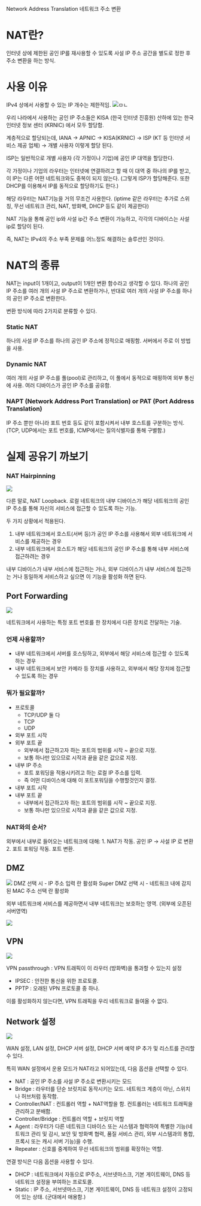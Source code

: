 Network Address Translation
네트워크 주소 변환

# NAT란?

인터넷 상에 제한된 공인 IP를 재사용할 수 있도록 사설 IP 주소 공간을 별도로 정한 후 주소 변환을 하는 방식.

# 사용 이유

IPv4 상에서 사용할 수 있는 IP 개수는 제한적임. 
![ㅁㄴ](http://www.ktword.co.kr/img_data/4864_1.JPG)

우리 나라에서 사용하는 공인 IP 주소들은 KISA (한국 인터넷 진흥원) 산하에 있는 한국 인터넷 정보 센터 (KRNIC) 에서 모두 할당함.

계층적으로 할당되는데,
IANA -> APNIC -> KISA(KRNIC) -> ISP (KT 등 인터넷 서비스 제공 업체) -> 개별 사용자 
이렇게 할당 된다.

ISP는 일반적으로 개별 사용자 (각 가정이나 기업)에 공인 IP 대역을 할당한다.

각 가정이나 기업의 라우터는 인터넷에 연결하려고 할 때 이 대역 중 하나의 IP를 받고, 이 IP는 다른 어떤 네트워크와도 중복이 되지 않는다. (그렇게 ISP가 할당해준다. 또한 DHCP를 이용해서 IP를 동적으로 할당하기도 한다.)

해당 라우터는 NAT기능을 거의 무조건 사용한다. (iptime 같은 라우터는 추가로 스위칭, 무선 네트워크 관리, NAT, 방화벽, DHCP 등도 같이 제공한다)

NAT 기능을 통해 공인 ip와 사설 ip간 주소 변환이 가능하고, 각각의 디바이스는 사설 ip로 할당이 된다.


즉, NAT는 IPv4의 주소 부족 문제를 어느정도 해결하는 솔루션인 것이다.

# NAT의 종류

NAT는 input이 1개이고, output이 1개인 변환 함수라고 생각할 수 있다.
하나의 공인 IP 주소를 여러 개의 사설 IP 주소로 변환하거나,
반대로 여러 개의 사설 IP 주소를 하나의 공인 IP 주소로 변환한다.

변환 방식에 따라 2가지로 분류할 수 있다.

### Static NAT
하나의 사설 IP 주소를 하나의 공인 IP 주소에 정적으로 매핑함. 서버에서 주로 이 방법을 사용.

### Dynamic NAT
여러 개의 사설 IP 주소를 풀(pool)로 관리하고, 이 풀에서 동적으로 매핑하여 외부 통신에 사용. 여러 디바이스가 공인 IP 주소를 공유함.

### NAPT (Network Address Port Translation) or PAT (Port Address Translation)
IP 주소 뿐만 아니라 포트 번호 등도 같이 포함시켜서 내부 호스트를 구분하는 방식. (TCP, UDP에서는 포트 번호를, ICMP에서는 질의식별자를 통해 구별함.)


# 실제 공유기 까보기

### NAT Hairpinning

![](NAT_1_Hairpinning.png)

다른 말로, NAT Loopback.
로컬 네트워크의 내부 디바이스가 해당 네트워크의 공인 IP 주소를 통해 자신의 서비스에 접근할 수 있도록 하는 기능.

두 가지 상황에서 적용된다.
1. 내부 네트워크에서 호스트(서버 등)가 공인 IP 주소를 사용해서 외부 네트워크에 서비스를 제공하는 경우
2. 내부 네트워크에서 호스트가 해당 네트워크의 공인 IP 주소를 통해 내부 서비스에 접근하려는 경우

내부 디바이스가 내부 서비스에 접근하는 거나, 외부 디바이스가 내부 서비스에 접근하는 거나 동일하게 서비스하고 싶으면 이 기능을 활성화 하면 된다.


## Port Forwarding

![](NAT_2_Port_Forward.png)

네트워크에서 사용하는 특정 포트 번호를 한 장치에서 다른 장치로 전달하는 기술. 

### 언제 사용할까?
* 내부 네트워크에서 서버를 호스팅하고, 외부에서 해당 서비스에 접근할 수 있도록 하는 경우
* 내부 네트워크에서 보안 카메라 등 장치를 사용하고, 외부에서 해당 장치에 접근할 수 있도록 하는 경우

### 뭐가 필요할까?
* 프로토콜
	* TCP/UDP 둘 다
	* TCP
	* UDP
* 외부 포트 시작
* 외부 포트 끝
	* 외부에서 접근하고자 하는 포트의 범위를 시작 ~ 끝으로 지정.
	* 보통 하나만 있으므로 시작과 끝을 같은 값으로 지정.
* 내부 IP 주소
	* 포트 포워딩을 적용시키려고 하는 로컬 IP 주소를 입력.
	* 즉 어떤 디바이스에 대해 이 포트포워딩을 수행할것인지 결정.
* 내부 포트 시작
* 내부 포트 끝
	* 내부에서 접근하고자 하는 포트의 범위를 시작 ~ 끝으로 지정.
	* 보통 하나만 있으므로 시작과 끝을 같은 값으로 지정.

### NAT와의 순서?

외부에서 내부로 들어오는 네트워크에 대해:
	1. NAT가 작동. 공인 IP -> 사설 IP 로 변환
	2. 포트 포워딩 작동. 포트 변환.

## DMZ

![](NAT_3_DMZ.png)
DMZ 선택 시 - IP 주소 입력 란 활성화
Super DMZ 선택 시 - 네트워크 내에 감지된 MAC 주소 선택 란 활성화

외부 네트워크에 서비스를 제공하면서 내부 네트워크는 보호하는 영역. (외부에 오픈된 서버영역)

![](https://img1.daumcdn.net/thumb/R1280x0/?scode=mtistory2&fname=https%3A%2F%2Fblog.kakaocdn.net%2Fdn%2FGdtg3%2FbtrC1iDQiOD%2FRPakGslhkJo3Cgvyc6Ba70%2Fimg.png)


## VPN

![](NAT_4_VPN.png)

VPN passthrough : VPN 트래픽이 이 라우터 (방화벽)을 통과할 수 있는지 설정
- IPSEC : 안전한 통신을 위한 프로토콜.
- PPTP : 오래된 VPN 프로토콜 중 하나.

이를 활성화하지 않는다면, VPN 트래픽을 우리 네트워크로 들여올 수 없다.

## Network 설정

![](NAT_5_Network_Config.png)

WAN 설정, LAN 설정, DHCP 서버 설정, DHCP 서버 예약 IP 추가 및 리스트를 관리할 수 있다.

특히 WAN 설정에서 운용 모드가 NAT라고 되어있는데, 다음 옵션을 선택할 수 있다.
- NAT : 공인 IP 주소를 사설 IP 주소로 변환시키는 모드
- Bridge : 라우터를 단순 브릿지로 동작시키는 모드. 네트워크 계층이 아닌, 스위치나 허브처럼 동작함.
- Controller/NAT : 컨트롤러 역할 + NAT역할을 함. 컨트롤러는 네트워크 트래픽을 관리하고 분배함.
- Controller/Bridge : 컨트롤러 역할 + 브릿지 역할
- Agent : 라우터가 다른 네트워크 디바이스 또는 시스템과 협력하여 특별한 기능(네트워크 관리 및 감시, 보안 및 방화벽 협력, 품질 서비스 관리, 외부 시스템과의 통합, 프록시 또는 캐시 서버 기능)을 수행.
- Repeater : 신호를 중계하여 무선 네트워크의 범위를 확장하는 역할.

연결 방식은 다음 옵션을 사용할 수 있다.
- DHCP : 네트워크에서 자동으로 IP주소, 서브넷마스크, 기본 게이트웨이, DNS 등 네트워크 설정을 부여하는 프로토콜.
- Static : IP 주소, 서브넷마스크, 기본 게이트웨이, DNS 등 네트워크 설정이 고정되어 있는 상태. (군대에서 애용함.)

